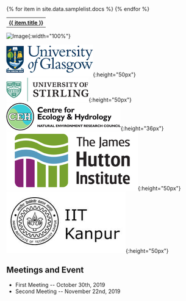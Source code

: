 <table style="width:100%">
<tr>
   {% for item in site.data.samplelist.docs %}
    <th>  <a href="{{ item.url }}">{{ item.title }}</a> </th>
   {% endfor %}
</tr>
</table>

![Image](https://www.gla.ac.uk/media/Media_681177_smxx.jpg){:width="100%"} 

![alt-text-1](images/uog.png){:height="50px"}  ![alt-text-2](images/uos.png){:height="50px"}  ![alt-text-2](images/ceh.png){:height="36px"} ![alt-text-2](images/jhi.png){:height="50px"} ![alt-text-2](images/iitk.png){:height="50px"} 



## Meetings and Event

* First Meeting -- October 30th, 2019
* Second Meeting -- November 22nd, 2019

